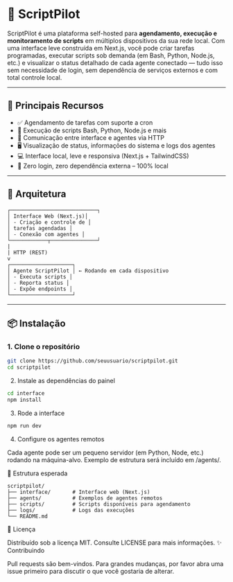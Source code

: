 # 🚀 ScriptPilot

ScriptPilot é uma plataforma self-hosted para **agendamento, execução e monitoramento de scripts** em múltiplos dispositivos da sua rede local. Com uma interface leve construída em Next.js, você pode criar tarefas programadas, executar scripts sob demanda (em Bash, Python, Node.js, etc.) e visualizar o status detalhado de cada agente conectado — tudo isso sem necessidade de login, sem dependência de serviços externos e com total controle local.

---

## 🧩 Principais Recursos

- ✅ Agendamento de tarefas com suporte a cron
- 📜 Execução de scripts Bash, Python, Node.js e mais
- 🔄 Comunicação entre interface e agentes via HTTP
- 🖥️ Visualização de status, informações do sistema e logs dos agentes
- 💻 Interface local, leve e responsiva (Next.js + TailwindCSS)
- 🔐 Zero login, zero dependência externa – 100% local

---

## 🧱 Arquitetura

```
┌────────────────────────────┐
│ Interface Web (Next.js)│
│ - Criação e controle de │
│ tarefas agendadas │
│ - Conexão com agentes │
└────────────┬───────────────┘
|
| HTTP (REST)
v
┌────────────────────┐
│ Agente ScriptPilot │ ← Rodando em cada dispositivo
│ - Executa scripts │
│ - Reporta status │
│ - Expõe endpoints │
└────────────────────┘
```

---

## 📦 Instalação

### 1. Clone o repositório

```bash
git clone https://github.com/seuusuario/scriptpilot.git
cd scriptpilot
```
2. Instale as dependências do painel
```bash
cd interface
npm install
```
3. Rode a interface
```bash
npm run dev
```
4. Configure os agentes remotos

Cada agente pode ser um pequeno servidor (em Python, Node, etc.) rodando na máquina-alvo. Exemplo de estrutura será incluído em /agents/.

📂 Estrutura esperada

```
scriptpilot/
├── interface/       # Interface web (Next.js)
├── agents/          # Exemplos de agentes remotos
├── scripts/         # Scripts disponíveis para agendamento
├── logs/            # Logs das execuções
└── README.md
```

📃 Licença

Distribuído sob a licença MIT. Consulte LICENSE para mais informações.
✨ Contribuindo

Pull requests são bem-vindos. Para grandes mudanças, por favor abra uma issue primeiro para discutir o que você gostaria de alterar.

